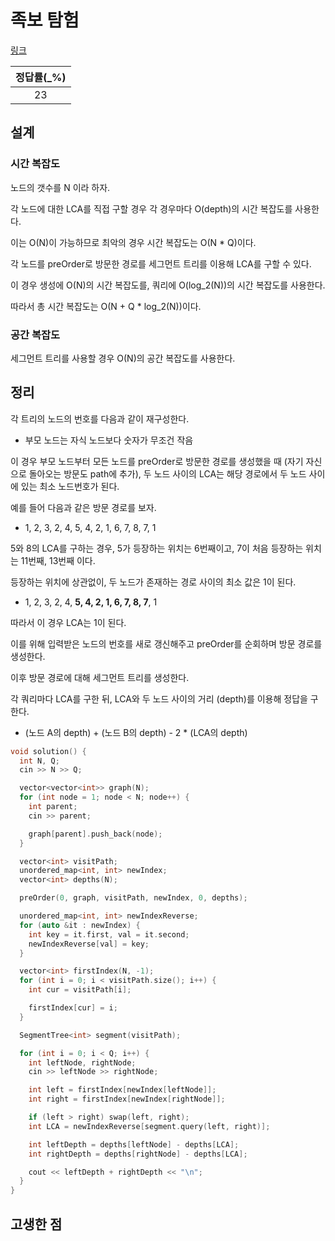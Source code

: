 # 족보 탐험

[링크](https://algospot.com/judge/problem/read/FAMILYTREE)

| 정답률(\_%) |
| :---------: |
|     23      |

## 설계

### 시간 복잡도

노드의 갯수를 N 이라 하자.

각 노드에 대한 LCA를 직접 구할 경우 각 경우마다 O(depth)의 시간 복잡도를 사용한다.

이는 O(N)이 가능하므로 최악의 경우 시간 복잡도는 O(N \* Q)이다.

각 노드를 preOrder로 방문한 경로를 세그먼트 트리를 이용해 LCA를 구할 수 있다.

이 경우 생성에 O(N)의 시간 복잡도를, 쿼리에 O(log_2(N))의 시간 복잡도를 사용한다.

따라서 총 시간 복잡도는 O(N + Q \* log_2(N))이다.

### 공간 복잡도

세그먼트 트리를 사용할 경우 O(N)의 공간 복잡도를 사용한다.

## 정리

각 트리의 노드의 번호를 다음과 같이 재구성한다.

- 부모 노드는 자식 노드보다 숫자가 무조건 작음

이 경우 부모 노드부터 모든 노드를 preOrder로 방문한 경로를 생성했을 때 (자기 자신으로 돌아오는 방문도 path에 추가), 두 노드 사이의 LCA는 해당 경로에서 두 노드 사이에 있는 최소 노드번호가 된다.

예를 들어 다음과 같은 방문 경로를 보자.

- 1, 2, 3, 2, 4, 5, 4, 2, 1, 6, 7, 8, 7, 1

5와 8의 LCA를 구하는 경우, 5가 등장하는 위치는 6번째이고, 7이 처음 등장하는 위치는 11번째, 13번째 이다.

등장하는 위치에 상관없이, 두 노드가 존재하는 경로 사이의 최소 값은 1이 된다.

- 1, 2, 3, 2, 4, **5, 4, 2, 1, 6, 7, 8, 7**, 1

따라서 이 경우 LCA는 1이 된다.

이를 위해 입력받은 노드의 번호를 새로 갱신해주고 preOrder를 순회하며 방문 경로를 생성한다.

이후 방문 경로에 대해 세그먼트 트리를 생성한다.

각 쿼리마다 LCA를 구한 뒤, LCA와 두 노드 사이의 거리 (depth)를 이용해 정답을 구한다.

- (노드 A의 depth) + (노드 B의 depth) - 2 \* (LCA의 depth)

```cpp
void solution() {
  int N, Q;
  cin >> N >> Q;

  vector<vector<int>> graph(N);
  for (int node = 1; node < N; node++) {
    int parent;
    cin >> parent;

    graph[parent].push_back(node);
  }

  vector<int> visitPath;
  unordered_map<int, int> newIndex;
  vector<int> depths(N);

  preOrder(0, graph, visitPath, newIndex, 0, depths);

  unordered_map<int, int> newIndexReverse;
  for (auto &it : newIndex) {
    int key = it.first, val = it.second;
    newIndexReverse[val] = key;
  }

  vector<int> firstIndex(N, -1);
  for (int i = 0; i < visitPath.size(); i++) {
    int cur = visitPath[i];

    firstIndex[cur] = i;
  }

  SegmentTree<int> segment(visitPath);

  for (int i = 0; i < Q; i++) {
    int leftNode, rightNode;
    cin >> leftNode >> rightNode;

    int left = firstIndex[newIndex[leftNode]];
    int right = firstIndex[newIndex[rightNode]];

    if (left > right) swap(left, right);
    int LCA = newIndexReverse[segment.query(left, right)];

    int leftDepth = depths[leftNode] - depths[LCA];
    int rightDepth = depths[rightNode] - depths[LCA];

    cout << leftDepth + rightDepth << "\n";
  }
}
```

## 고생한 점

